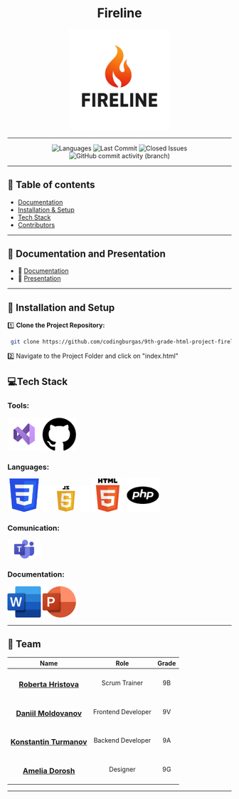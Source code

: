 <h1 align="center"> Fireline </h1>
<p align="center">
  <img src="assets/logo.jpeg" alt="Fireline Logo" width="45%">
</p>


---

<p align="center">
  <img src="https://img.shields.io/github/languages/count/codingburgas/9th-grade-html-project-fireline?color=blue" alt="Languages">
  <img src="https://img.shields.io/github/last-commit/codingburgas/9th-grade-html-project-fireline?color=red" alt="Last Commit">
  <img src="https://img.shields.io/github/issues-closed/codingburgas/9th-grade-html-project-fireline?color=gold" alt="Closed Issues">
  <img alt="GitHub commit activity (branch)" src="https://img.shields.io/github/commit-activity/t/codingburgas/9th-grade-html-project-fireline">
</p>




 ---

## 📌 Table of contents
- [Documentation](#docs)
- [Installation & Setup](#install)
- [Tech Stack](#technologies)
- [Contributors](#team)

---

## 📃 Documentation and  Presentation   <a name="docs"></a>
- 📜 [Documentation](#)
- 🎤 [Presentation](#)

---

## 🚀 Installation  and  Setup <a name="install"></a> 

1️⃣ **Clone the Project Repository:**
```sh
 git clone https://github.com/codingburgas/9th-grade-html-project-fireline
```
2️⃣ Navigate to the Project Folder and click on "index.html"

## 💻Tech Stack <a name="technologies"></a>

###  Tools:
<p>
  <img src="assets/VSCODE.png" alt="VS Code Icon" width=75px>
  <img src="assets/githublogo.png" alt="GitHub Icon" width=75px>
</p>

### Languages:
<p>
       
  <img src="assets/CSS.png" alt="CSS Icon" width=75px>
  <img src="assets/JavaScript-Logo.png" alt="Java Script Icon" width=105px>
  <img src="assets/HTML.png" alt="HTML" width=75px>
  <img src="assets/pnglogo.png" alt="PHP Icon" width=75px>
</p>

### Comunication: 
<img src="assets/Microsoft-Teams-Logo.png" alt="Teams Icon" width=75px>

### Documentation: 
<p>
  <img src="assets/Word logo.png" alt="Word Icon" width=75px>
  <img src="assets/PP.png" alt="Powerpoint Icon" width=75px>
</p>


---
 ## 👥 Team <a name="team"></a>

| Name | Role | Grade |
| :---:   | :---: | :---: |
|  <h3><a href = "https://github.com/RFHristova23">Roberta Hristova</a></h3> | Scrum Trainer | 9B |
| <h3><a href = "https://github.com/DVMoldovanov23"> Daniil Moldovanov </a></h3>| Frontend Developer | 9V |
| <h3><a href = "https://github.com/KSTurmanov"> Konstantin Turmanov</a></h3> |  Backend Developer  | 9A |
| <h3><a href = "https://github.com/AODorosh23"> Amelia Dorosh</a></h3> | Designer | 9G |

---
